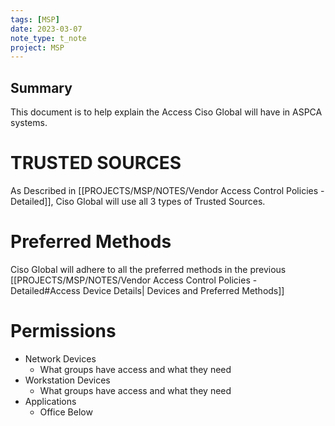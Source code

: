 ```yaml
---
tags: [MSP]
date: 2023-03-07
note_type: t_note
project: MSP
---
```


## Summary
This document is to help explain the Access Ciso Global will have in ASPCA systems.

# TRUSTED SOURCES
As Described in [[PROJECTS/MSP/NOTES/Vendor Access Control Policies - Detailed]], Ciso Global will use all 3 types of Trusted Sources.

# Preferred Methods
Ciso Global will adhere to all the preferred methods in the previous [[PROJECTS/MSP/NOTES/Vendor Access Control Policies - Detailed#Access Device Details| Devices and Preferred Methods]]


# Permissions
* Network Devices
	* What groups have access and what they need
* Workstation Devices
	* What groups have access and what they need
* Applications
	* Office Below